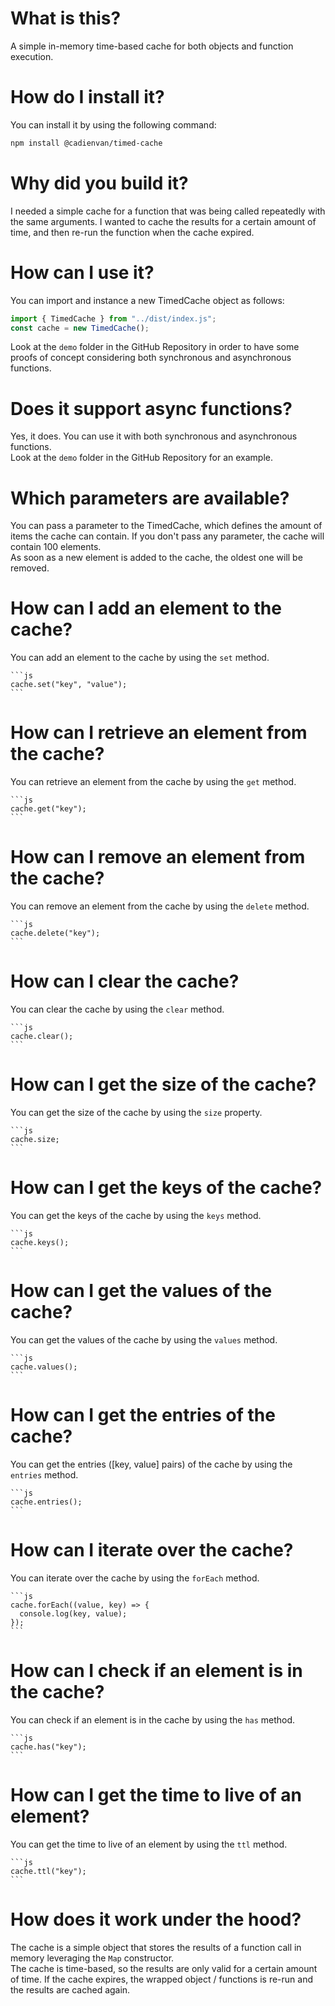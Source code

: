 # What is this?
A simple in-memory time-based cache for both objects and function execution.

# How do I install it?
You can install it by using the following command:
```bash
npm install @cadienvan/timed-cache
```

# Why did you build it?
I needed a simple cache for a function that was being called repeatedly with the same arguments. I wanted to cache the results for a certain amount of time, and then re-run the function when the cache expired.

# How can I use it?
You can import and instance a new TimedCache object as follows:
  
  ```js
  import { TimedCache } from "../dist/index.js";
  const cache = new TimedCache();
  ```
Look at the `demo` folder in the GitHub Repository in order to have some proofs of concept considering both synchronous and asynchronous functions.  

# Does it support async functions?
Yes, it does. You can use it with both synchronous and asynchronous functions.  
Look at the `demo` folder in the GitHub Repository for an example.

# Which parameters are available?
You can pass a parameter to the TimedCache, which defines the amount of items the cache can contain. If you don't pass any parameter, the cache will contain 100 elements.  
As soon as a new element is added to the cache, the oldest one will be removed.

# How can I add an element to the cache?
You can add an element to the cache by using the `set` method.
    
    ```js
    cache.set("key", "value");
    ```

# How can I retrieve an element from the cache?
You can retrieve an element from the cache by using the `get` method.
    
    ```js
    cache.get("key");
    ```

# How can I remove an element from the cache?
You can remove an element from the cache by using the `delete` method.
    
    ```js
    cache.delete("key");
    ```

# How can I clear the cache?
You can clear the cache by using the `clear` method.
    
    ```js
    cache.clear();
    ```

# How can I get the size of the cache?
You can get the size of the cache by using the `size` property.
    
    ```js
    cache.size;
    ```

# How can I get the keys of the cache?
You can get the keys of the cache by using the `keys` method.
    
    ```js
    cache.keys();
    ```

# How can I get the values of the cache?
You can get the values of the cache by using the `values` method.
    
    ```js
    cache.values();
    ```

# How can I get the entries of the cache?
You can get the entries ([key, value] pairs) of the cache by using the `entries` method.
    
    ```js
    cache.entries();
    ```

# How can I iterate over the cache?
You can iterate over the cache by using the `forEach` method.
    
    ```js
    cache.forEach((value, key) => {
      console.log(key, value);
    });
    ```

# How can I check if an element is in the cache?
You can check if an element is in the cache by using the `has` method.
    
    ```js
    cache.has("key");
    ```

# How can I get the time to live of an element?
You can get the time to live of an element by using the `ttl` method.
    
    ```js
    cache.ttl("key");
    ```

# How does it work under the hood?
The cache is a simple object that stores the results of a function call in memory leveraging the `Map` constructor.  
The cache is time-based, so the results are only valid for a certain amount of time. If the cache expires, the wrapped object / functions is re-run and the results are cached again.